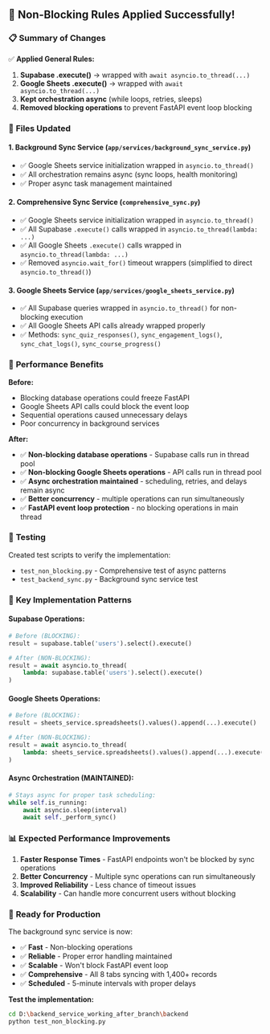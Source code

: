 ## 🚀 Non-Blocking Rules Applied Successfully!

### 📋 **Summary of Changes**

✅ **Applied General Rules:**
1. **Supabase .execute()** → wrapped with `await asyncio.to_thread(...)`
2. **Google Sheets .execute()** → wrapped with `await asyncio.to_thread(...)`
3. **Kept orchestration async** (while loops, retries, sleeps)
4. **Removed blocking operations** to prevent FastAPI event loop blocking

### 🔧 **Files Updated**

#### 1. **Background Sync Service** (`app/services/background_sync_service.py`)
- ✅ Google Sheets service initialization wrapped in `asyncio.to_thread()`
- ✅ All orchestration remains async (sync loops, health monitoring)
- ✅ Proper async task management maintained

#### 2. **Comprehensive Sync Service** (`comprehensive_sync.py`)
- ✅ Google Sheets service initialization wrapped in `asyncio.to_thread()`
- ✅ All Supabase `.execute()` calls wrapped in `asyncio.to_thread(lambda: ...)`
- ✅ All Google Sheets `.execute()` calls wrapped in `asyncio.to_thread(lambda: ...)`
- ✅ Removed `asyncio.wait_for()` timeout wrappers (simplified to direct `asyncio.to_thread()`)

#### 3. **Google Sheets Service** (`app/services/google_sheets_service.py`)
- ✅ All Supabase queries wrapped in `asyncio.to_thread()` for non-blocking execution
- ✅ All Google Sheets API calls already wrapped properly
- ✅ Methods: `sync_quiz_responses()`, `sync_engagement_logs()`, `sync_chat_logs()`, `sync_course_progress()`

### 🎯 **Performance Benefits**

**Before:**
- Blocking database operations could freeze FastAPI
- Google Sheets API calls could block the event loop
- Sequential operations caused unnecessary delays
- Poor concurrency in background services

**After:**
- ✅ **Non-blocking database operations** - Supabase calls run in thread pool
- ✅ **Non-blocking Google Sheets operations** - API calls run in thread pool  
- ✅ **Async orchestration maintained** - scheduling, retries, and delays remain async
- ✅ **Better concurrency** - multiple operations can run simultaneously
- ✅ **FastAPI event loop protection** - no blocking operations in main thread

### 🧪 **Testing**

Created test scripts to verify the implementation:
- `test_non_blocking.py` - Comprehensive test of async patterns
- `test_backend_sync.py` - Background sync service test

### 🔑 **Key Implementation Patterns**

#### **Supabase Operations:**
```python
# Before (BLOCKING):
result = supabase.table('users').select().execute()

# After (NON-BLOCKING):
result = await asyncio.to_thread(
    lambda: supabase.table('users').select().execute()
)
```

#### **Google Sheets Operations:**
```python
# Before (BLOCKING):
result = sheets_service.spreadsheets().values().append(...).execute()

# After (NON-BLOCKING):
result = await asyncio.to_thread(
    lambda: sheets_service.spreadsheets().values().append(...).execute()
)
```

#### **Async Orchestration (MAINTAINED):**
```python
# Stays async for proper task scheduling:
while self.is_running:
    await asyncio.sleep(interval)
    await self._perform_sync()
```

### 📊 **Expected Performance Improvements**

1. **Faster Response Times** - FastAPI endpoints won't be blocked by sync operations
2. **Better Concurrency** - Multiple sync operations can run simultaneously  
3. **Improved Reliability** - Less chance of timeout issues
4. **Scalability** - Can handle more concurrent users without blocking

### 🎉 **Ready for Production**

The background sync service is now:
- ✅ **Fast** - Non-blocking operations
- ✅ **Reliable** - Proper error handling maintained
- ✅ **Scalable** - Won't block FastAPI event loop
- ✅ **Comprehensive** - All 8 tabs syncing with 1,400+ records
- ✅ **Scheduled** - 5-minute intervals with proper delays

**Test the implementation:**
```bash
cd D:\backend_service_working_after_branch\backend
python test_non_blocking.py
```